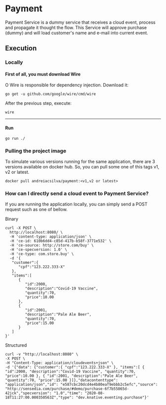 # Payment
Payment Service is a dummy service that receives a cloud event, process and propagate it thought the flow.
This Service will approve purchase (dummy) and will load customer's name and e-mail into current event.

## Execution

### Locally

#### First of all, you must download Wire
O Wire is responsible for dependency injection. Download it:
```
go get -u github.com/google/wire/cmd/wire
```
After the previous step, execute:
```
wire
```

---

#### Run

```
go run ./
```
### Pulling the project image
To simulate various versions running for the same application, there are 3 versions available on docker hub.
So, you can pull some one of this tags v1, v2 or latest.
```
docker pull andreiacsilva/payment:<v1,v2 or latest>
```

### How can I directly send a cloud event to Payment Service?
If you are running the application locally, you can simply send a POST request such as one of bellow.

Binary
```
curl -X POST \
  http://localhost:8080/ \
  -H 'content-type: application/json' \
  -H 'ce-id: 610b6dd4-c85d-417b-b58f-3771e532' \
  -H 'ce-source: http://store.com/buy' \
  -H 'ce-specversion: 1.0' \
  -H 'ce-type: com.store.buy' \
  -d '{
   "customer":{
      "cpf":"123.222.333-X"
   },
   "items":[
      {
         "id":2000,
         "description":"Covid-19 Vaccine",
         "quantity":70,
         "price":10.00
      },
      {
         "id":2001,
         "description":"Pale Ale Beer",
         "quantity":70,
         "price":15.00
      }
   ]
}'
```

Structured
```
curl -v "http://localhost:8080" \
-X POST \
-H "Content-Type: application/cloudevents+json" \
-d '{"data": {"customer":{ "cpf":"123.222.333-X" }, "items":[ { "id":2000, "description":"Covid-19 Vaccine", "quantity":70, "price":10.00 }, { "id":2001, "description":"Pale Ale Beer", "quantity":70, "price":15.00 }]},"datacontenttype": "application/json","id": "e587cbc20dcd4e4b80eaf9ebbb2c5efc","source": "http://sensedia.com/purchase/#demo/purchase-6f7b55865d-42jck","specversion": "1.0","time": "2020-08-18T11:27:00.000350563Z","type": "dev.knative.eventing.purchase"}'
```
